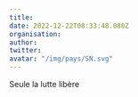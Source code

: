 ```yaml
---
title: 
date: 2022-12-22T08:33:48.080Z
organisation: 
author: 
twitter: 
avatar: "/img/pays/SN.svg"
---
```


Seule la lutte libère 